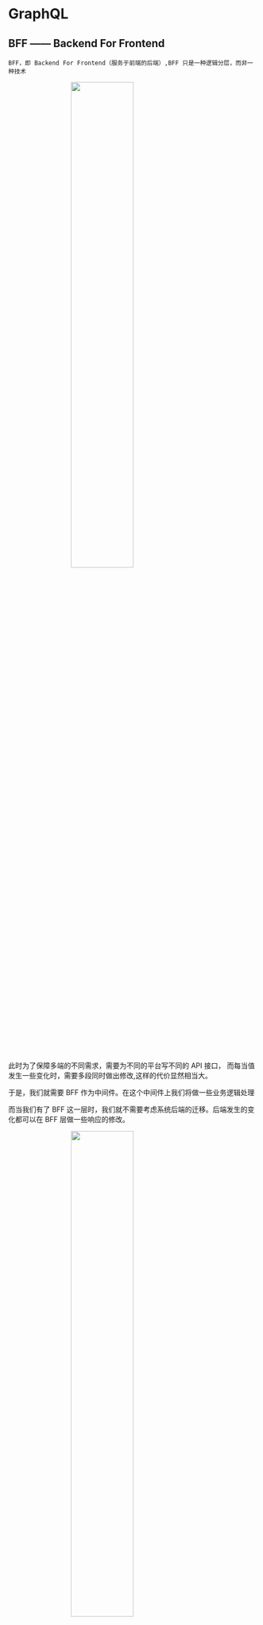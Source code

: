 

# GraphQL
## BFF —— Backend For Frontend

`BFF，即 Backend For Frontend（服务于前端的后端）,BFF 只是一种逻辑分层，而非一种技术`

<img style="
       width: 50%;
       transform: translateX(50%);
       "
       src='/assets/img/jiaohu.png'/>
       

此时为了保障多端的不同需求，需要为不同的平台写不同的 API 接口，
而每当值发生一些变化时，需要多段同时做出修改,这样的代价显然相当大。

于是，我们就需要 BFF 作为中间件。在这个中间件上我们将做一些业务逻辑处理

而当我们有了 BFF 这一层时，我们就不需要考虑系统后端的迁移。后端发生的变化都可以在 BFF 层做一些响应的修改。

<img style="
       width: 50%;
       transform: translateX(50%);
       "
       src='/assets/img/bff.png'/>

## GraphQL 语言设计中的必然性
 
```text{7}
查询语法跟查询结果相近（自定义接口数据的字段）

能精确查询想要的字段（请求你所要的数据不多不少）

能合并多个请求到一个查询语句（获取多个资源只用一个请求）

无接口版本管理问题（升级迭代几乎没影响）

代码即文档。

强大的开发者工具
```

[文档](https://graphql.cn/graphql-js/)

[博客](https://mp.weixin.qq.com/s/8FgP1LeO6eDd8xuIMGzIIA)



## react需要的技术栈

```javascript
apollo-boost 包含启动阿波罗客户端的所有依赖
react-apollo  视图层面的集合
graphql-tag  解析查询语句必须
graphql 也是解析查询语句

```
    
